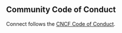## Community Code of Conduct

Connect follows the [CNCF Code of Conduct](https://github.com/cncf/foundation/blob/master/code-of-conduct.md).

